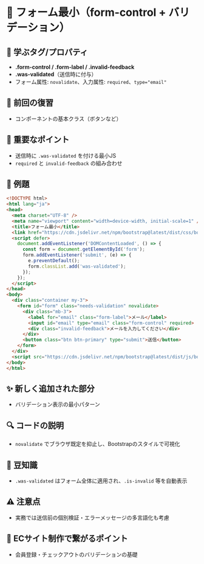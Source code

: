 # 📘 フォーム最小（form-control + バリデーション）

## 🧩 学ぶタグ/プロパティ
- **.form-control / .form-label / .invalid-feedback**
- **.was-validated**（送信時に付与）
- フォーム属性: `novalidate`、入力属性: `required`、`type="email"`

## 🔁 前回の復習
- コンポーネントの基本クラス（ボタンなど）

## 📌 重要なポイント
- 送信時に `.was-validated` を付ける最小JS
- `required` と `invalid-feedback` の組み合わせ

## 🧪 例題
```html
<!DOCTYPE html>
<html lang="ja">
<head>
  <meta charset="UTF-8" />
  <meta name="viewport" content="width=device-width, initial-scale=1" />
  <title>フォーム最小</title>
  <link href="https://cdn.jsdelivr.net/npm/bootstrap@latest/dist/css/bootstrap.min.css" rel="stylesheet">
  <script defer>
    document.addEventListener('DOMContentLoaded', () => {
      const form = document.getElementById('form');
      form.addEventListener('submit', (e) => {
        e.preventDefault();
        form.classList.add('was-validated');
      });
    });
  </script>
</head>
<body>
  <div class="container my-3">
    <form id="form" class="needs-validation" novalidate>
      <div class="mb-3">
        <label for="email" class="form-label">メール</label>
        <input id="email" type="email" class="form-control" required>
        <div class="invalid-feedback">メールを入力してください</div>
      </div>
      <button class="btn btn-primary" type="submit">送信</button>
    </form>
  </div>
  <script src="https://cdn.jsdelivr.net/npm/bootstrap@latest/dist/js/bootstrap.bundle.min.js"></script>
</body>
</html>
```

## ✨ 新しく追加された部分
- バリデーション表示の最小パターン

## 🔍 コードの説明
- `novalidate` でブラウザ既定を抑止し、Bootstrapのスタイルで可視化

## 📖 豆知識
- `.was-validated` はフォーム全体に適用され、`.is-invalid` 等を自動表示

## ⚠️ 注意点
- 実務では送信前の個別検証・エラーメッセージの多言語化も考慮

## 🛒 ECサイト制作で繋がるポイント
- 会員登録・チェックアウトのバリデーションの基礎
